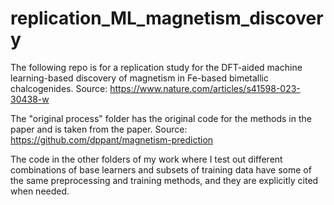 # replication_ML_magnetism_discovery

The following repo is for a replication study for the DFT-aided machine learning-based discovery of magnetism in Fe-based bimetallic chalcogenides. Source: https://www.nature.com/articles/s41598-023-30438-w

The "original process" folder has the original code for the methods in the paper and is taken from the paper. Source: https://github.com/dppant/magnetism-prediction

The code in the other folders of my work where I test out different combinations of base learners and subsets of training data have some of the same preprocessing and training methods, and they are explicitly cited when needed.
